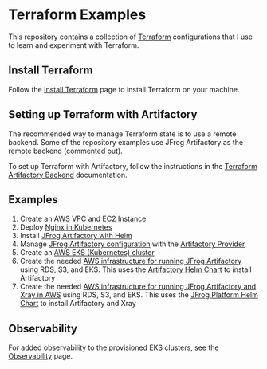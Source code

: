 # Terraform Examples
This repository contains a collection of [Terraform](https://www.terraform.io/) configurations that I use to learn and experiment with Terraform.

## Install Terraform
Follow the [Install Terraform](https://developer.hashicorp.com/terraform/install) page to install Terraform on your machine.

## Setting up Terraform with Artifactory
The recommended way to manage Terraform state is to use a remote backend.
Some of the repository examples use JFrog Artifactory as the remote backend (commented out).

To set up Terraform with Artifactory, follow the instructions in the [Terraform Artifactory Backend](https://jfrog.com/integration/terraform-artifactory-backend/) documentation.

## Examples
1. Create an [AWS VPC and EC2 Instance](1.aws-vpc-and-ec2)
2. Deploy [Nginx in Kubernetes](2.kubernetes-nginx)
3. Install [JFrog Artifactory with Helm](3.artifactory-install)
4. Manage [JFrog Artifactory configuration](4.artifactory-config) with the [Artifactory Provider](https://github.com/jfrog/terraform-provider-artifactory)
5. Create an [AWS EKS (Kubernetes) cluster](5.aws-eks)
6. Create the needed [AWS infrastructure for running JFrog Artifactory](6.artifactory-aws-install) using RDS, S3, and EKS. This uses the [Artifactory Helm Chart](https://github.com/jfrog/charts/tree/master/stable/artifactory) to install Artifactory
7. Create the needed [AWS infrastructure for running JFrog Artifactory and Xray in AWS](7.jfrog-platform-aws-install) using RDS, S3, and EKS. This uses the [JFrog Platform Helm Chart](https://github.com/jfrog/charts/tree/master/stable/jfrog-platform) to install Artifactory and Xray

## Observability
For added observability to the provisioned EKS clusters, see the [Observability](./Observability.md) page.
